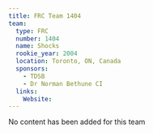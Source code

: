 ```yaml
---
title: FRC Team 1404
team:
  type: FRC
  number: 1404
  name: Shocks
  rookie_year: 2004
  location: Toronto, ON, Canada
  sponsors:
    - TDSB
    - Dr Norman Bethune CI
  links:
    Website: 
---
```

No content has been added for this team